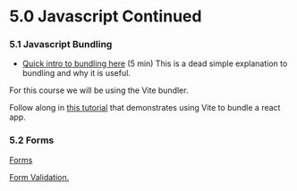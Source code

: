 # 5.0 Javascript Continued

### 5.1 Javascript Bundling

* [Quick intro to bundling here](https://www.youtube.com/watch?v=3UWlufSzO4k) (5 min) This is a dead simple explanation to bundling and why it is useful.

For this course we will be using the Vite bundler.

Follow along in [this tutorial](https://codedamn.com/news/javascript/what-is-vite-js) that demonstrates using Vite to bundle a react app.

### 5.2 Forms

[Forms](https://www.theodinproject.com/lessons/node-path-intermediate-html-and-css-form-basics)

[Form Validation.](https://www.theodinproject.com/lessons/node-path-intermediate-html-and-css-form-validation)
